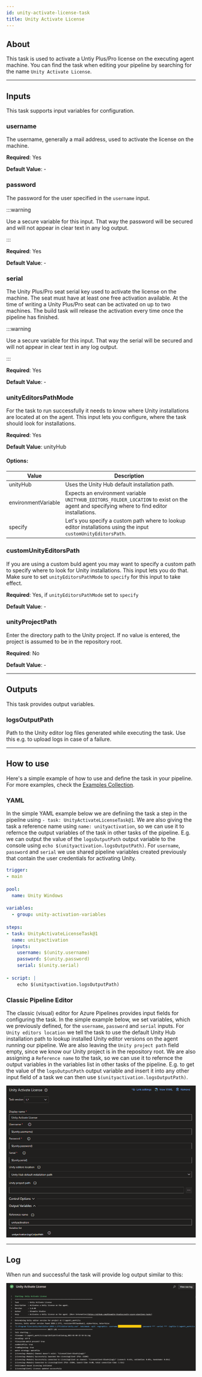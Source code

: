 ```yaml
---
id: unity-activate-license-task
title: Unity Activate License
---
```


## About

This task is used to activate a Untiy Plus/Pro license on the executing agent machine. You can find the task when editing your pipeline by searching for the name `Unity Activate License`.

---

## Inputs

This task supports input variables for configuration.

### username

The username, generally a mail address, used to activate the license on the machine.

**Required**: Yes

**Default Value**: -

### password

The password for the user specified in the `username` input.

:::warning

Use a secure variable for this input. That way the password will be secured and will not appear in clear text in any log output.

:::

**Required**: Yes

**Default Value**: -

### serial

The Unity Plus/Pro seat serial key used to activate the license on the machine. The seat must have at least one free activation available.
At the time of writing a Unity Plus/Pro seat can be activated on up to two machines. The build task will release the activation every time once
the pipeline has finished.

:::warning

Use a secure variable for this input. That way the serial will be secured and will not appear in clear text in any log output.

:::

**Required**: Yes

**Default Value**: -

### unityEditorsPathMode

For the task to run successfully it needs to know where Unity installations are located at on the agent. This input lets you configure,
where the task should look for installations.

**Required**: Yes

**Default Value**: unityHub

#### Options:

| Value               | Description                                                                                                                                 |
| ------------------- | ------------------------------------------------------------------------------------------------------------------------------------------- |
| unityHub            | Uses the Unity Hub default installation path.                                                                                               |
| environmentVariable | Expects an environment variable `UNITYHUB_EDITORS_FOLDER_LOCATION` to exist on the agent and specifying where to find editor installations. |
| specify             | Let's you specify a custom path where to lookup editor installations using the input `customUnityEditorsPath`.                              |

### customUnityEditorsPath

If you are using a custom buld agent you may want to specify a custom path to specify where to look for Unity installations. This input lets you do that.
Make sure to set `unityEditorsPathMode` to `specify` for this input to take effect.

**Required**: Yes, if `unityEditorsPathMode` set to `specify`

**Default Value**: -

### unityProjectPath

Enter the directory path to the Unity project. If no value is entered, the project is assumed to be in the repository root.

**Required**: No

**Default Value**: -

---

## Outputs

This task provides output variables.

### logsOutputPath

Path to the Unity editor log files generated while executing the task. Use this e.g. to upload logs in case of a failure.

---

## How to use

Here's a simple example of how to use and define the task in your pipeline. For more examples, check the [Examples Collection](./examples.md).

### YAML

In the simple YAML example below we are definiing the task a step in the pipeilne using `- task: UnityActivateLicenseTask@1`. We are also giving the task a reference name using `name: unityactivation`, so we can use it to refernce the output variables of the task in other tasks of the pipeline. E.g. we can output the value of the `logsOutputPath` output variable to the console using `echo $(unityactivation.logsOutputPath)`. For `username`, `password` and `serial` we use shared pipeline variables created previously that contain the user credentials for activating Unity.

```yaml
trigger:
- main

pool:
  name: Unity Windows

variables:
  - group: unity-activation-variables

steps:
- task: UnityActivateLicenseTask@1
  name: unityactivation
  inputs:
    username: $(unity.username)
    password: $(unity.password)
    serial: $(unity.serial)

- script: |
    echo $(unityactivation.logsOutputPath)
```

### Classic Pipeline Editor

The classic (visual) editor for Azure Pipelines provides input fields for configuring the task. In the simple example below, we set variables, which we previously defined, for the `username`, `password` and `serial` inputs. For `Unity editors location` we tell the task to use the default Unity Hub installation path to lookup installed Unity editor versions on the agent running our pipeline. We are also leaving the `Unity project path` field empty, since we know our Unity project is in the repository root. We are also assigning a `Reference name` to the task, so we can use it to refernce the output variables in the variables list in other tasks of the pipeline. E.g. to get the value of the `logsOutputPath` output variable and insert it into any other input field of a task we can then use `$(unityactivation.logsOutputPath)`.

![Classic Pipeline Designer Task Configuration](../static/img/unity-activate-license-task/unity-activate-license-classic.png)

---

## Log

When run and successful the task will provide log output similar to this:

![Task Log](../static/img/unity-activate-license-task/unity-activate-license-log.png)